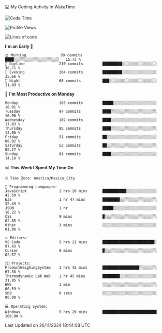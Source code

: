 💻 My Coding Activity in WakaTime
<!--START_SECTION:waka-->
![Code Time](http://img.shields.io/badge/Code%20Time-112%20hrs%2057%20mins-blue)

![Profile Views](http://img.shields.io/badge/Profile%20Views-14-blue)

![Lines of code](https://img.shields.io/badge/From%20Hello%20World%20I%27ve%20Written-1.8%20million%20lines%20of%20code-blue)

**I'm an Early 🐤** 

```text
🌞 Morning                90 commits          ████░░░░░░░░░░░░░░░░░░░░░   15.73 % 
🌆 Daytime                210 commits         █████████░░░░░░░░░░░░░░░░   36.71 % 
🌃 Evening                204 commits         █████████░░░░░░░░░░░░░░░░   35.66 % 
🌙 Night                  68 commits          ███░░░░░░░░░░░░░░░░░░░░░░   11.89 % 
```
📅 **I'm Most Productive on Monday** 

```text
Monday                   103 commits         █████░░░░░░░░░░░░░░░░░░░░   18.01 % 
Tuesday                  97 commits          ████░░░░░░░░░░░░░░░░░░░░░   16.96 % 
Wednesday                102 commits         ████░░░░░░░░░░░░░░░░░░░░░   17.83 % 
Thursday                 85 commits          ████░░░░░░░░░░░░░░░░░░░░░   14.86 % 
Friday                   51 commits          ██░░░░░░░░░░░░░░░░░░░░░░░   08.92 % 
Saturday                 53 commits          ██░░░░░░░░░░░░░░░░░░░░░░░   09.27 % 
Sunday                   81 commits          ████░░░░░░░░░░░░░░░░░░░░░   14.16 % 
```


📊 **This Week I Spent My Time On** 

```text
🕑︎ Time Zone: America/Mexico_City

💬 Programming Languages: 
JavaScript               2 hrs 20 mins       ███████████░░░░░░░░░░░░░░   42.59 % 
EJS                      1 hr 47 mins        ████████░░░░░░░░░░░░░░░░░   32.49 % 
JSON                     1 hr                █████░░░░░░░░░░░░░░░░░░░░   18.22 % 
CSS                      9 mins              █░░░░░░░░░░░░░░░░░░░░░░░░   02.85 % 
Other                    3 mins              ░░░░░░░░░░░░░░░░░░░░░░░░░   01.06 % 

🔥 Editors: 
VS Code                  5 hrs 21 mins       ████████████████████████░   97.43 % 
Cursor                   8 mins              █░░░░░░░░░░░░░░░░░░░░░░░░   02.57 % 

🐱‍💻 Projects: 
ProductWeighingSystem    3 hrs 42 mins       █████████████████░░░░░░░░   67.38 % 
Thermodynamic Lab Web    1 hr 45 mins        ████████░░░░░░░░░░░░░░░░░   31.95 % 
HW5                      1 min               ░░░░░░░░░░░░░░░░░░░░░░░░░   00.59 % 
SRB                      0 secs              ░░░░░░░░░░░░░░░░░░░░░░░░░   00.08 % 

💻 Operating System: 
Windows                  5 hrs 29 mins       █████████████████████████   100.00 % 
```


 Last Updated on 20/11/2024 18:44:08 UTC
<!--END_SECTION:waka-->
